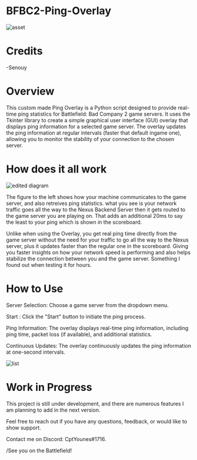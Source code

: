# BFBC2-Ping-Overlay
![asset](https://github.com/S3nouy/BFBC2-Ping-Overlay/assets/77050462/0228ef2a-5eac-4560-976f-6e05764fc5e4)


# Credits
-Senouy
# Overview
This custom made Ping Overlay is a Python script designed to provide real-time ping statistics for Battlefield: Bad Company 2 game servers. It uses the Tkinter library to create a simple graphical user interface (GUI) overlay that displays ping information for a selected game server. The overlay updates the ping information at regular intervals (faster that default ingame one), allowing you to monitor the stability of your connection to the chosen server.
# How does it all work
![edited diagram](https://github.com/S3nouy/BFBC2-Ping-Overlay/assets/77050462/41d2692e-f78a-4050-a58c-0b7cc02b4f7a)

The figure to the left shows how your machine communicates to the game server, and also retreives ping statistics. what you see is your network traffic goes all the way to the Nexus Backend Server then it gets routed to the game server you are playing on. That adds an additional 20ms to say the least to your ping which is shown in the scoreboard.

Unlike when using the Overlay, you get real ping time directly from the game server without the need for your traffic to go all the way to the Nexus server, plus it updates faster than the regular one in the scoreboard. Giving you faster insights on how your network speed is performing and also helps stabilize the connection between you and the game server. Something I found out when testing it for hours.
# How to Use
Server Selection: Choose a game server from the dropdown menu.

Start : Click the "Start" button to initiate the ping process.

Ping Information: The overlay displays real-time ping information, including ping time, packet loss (if available), and additional statistics.

Continuous Updates: The overlay continuously updates the ping information at one-second intervals.

![list](https://github.com/S3nouy/BFBC2-Ping-Overlay/assets/77050462/df99466c-916c-4445-b245-2c4d8fc4c882)
# Work in Progress
This project is still under development, and there are numerous features I am planning to add in the next version.

Feel free to reach out if you have any questions, feedback, or would like to show support.

Contact me on Discord: CptYounes#1716.

/See you on the Battlefield! 
